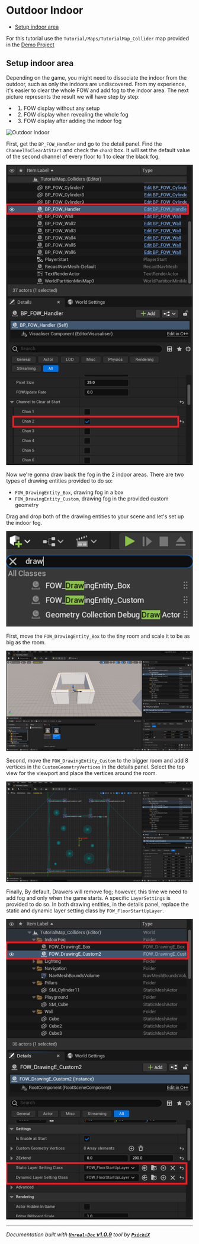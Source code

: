 # Outdoor Indoor

- [Setup indoor area](#setup-indoor-area)

For this tutorial use the `Tutorial/Maps/TutorialMap_Collider` map provided in
the [Demo Project](https://github.com/gandoulf/LayeredFOW_Demo)

## Setup indoor area

Depending on the game, you might need to dissociate the indoor from the outdoor, such as only the indoors are
undiscovered. From my experience, it's easier to clear the whole FOW and add fog to the indoor area. The next
picture represents the result we will have step by step:
* 1) FOW display without any setup
* 2) FOW display when revealing the whole fog
* 3) FOW display after adding the indoor fog

![Outdoor Indoor](../../assets/Tutorial/IndoorOutdoor/0_Fog_Indoor_Outdoor_Example.png)

First, get the `BP_FOW_Handler` and go to the detail panel. Find the `ChannelToClearAtStart` and check the
`chan2` box. It will set the default value of the second channel of every floor to 1 to clear the black fog.

![Outdoor Indoor](../../assets/Tutorial/IndoorOutdoor/1_ClearFogAtStart.png)

Now we're gonna draw back the fog in the 2 indoor areas. There are two types of drawing entities provided to do so:
* `FOW_DrawingEntity_Box`, drawing fog in a box
* `FOW_DrawingEntity_Custom`, drawing fog in the provided custom geometry

Drag and drop both of the drawing entities to your scene and let's set up the indoor fog.

![Outdoor Indoor](../../assets/Tutorial/IndoorOutdoor/2_AddDrawingEntities.png)

First, move the `FOW_DrawingEntity_Box` to the tiny room and scale it to be as big as the room.

![Outdoor Indoor](../../assets/Tutorial/IndoorOutdoor/3_SetUpBoxDrawing.png)

Second, move the `FOW_DrawingEntity_Custom` to the bigger room and add 8 vertices in the `CustomGeometryVertices`
in the details panel. Select the top view for the viewport and place the vertices around the room.

![Outdoor Indoor](../../assets/Tutorial/IndoorOutdoor/4_SetUpCustomDrawing.png)

Finally, By default, Drawers will remove fog; however, this time we need to add fog and only when the game starts.
A specific `LayerSettings` is provided to do so. In both drawing entities, in the details panel, replace the static
and dynamic layer setting class by `FOW_FloorStartUpLayer`.

![Outdoor Indoor](../../assets/Tutorial/IndoorOutdoor/5_ChangeDrawersLayerSettings.png)

---
_Documentation built with [**`Unreal-Doc` v1.0.9**](https://github.com/PsichiX/unreal-doc) tool by [**`PsichiX`**](https://github.com/PsichiX)_